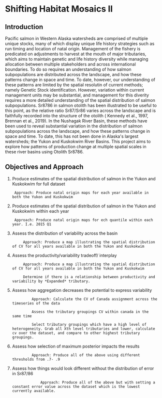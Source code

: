 # Shifting Habitat Mosaics II 

## Introduction

Pacific salmon in Western Alaska watersheds are comprised of multiple unique stocks, many of which display unique life history strategies such as run timing and location of natal origin. Management of the fishery is predicated on adjustments to harvest at the mouth of major tributaries, which aims to maintain genetic and life history diversity while managing allocation between multiple stakeholders and across international boundaries. To do so requires an understanding of how salmon subpopulations are distributed across the landscape, and how these patterns change in space and time. To date, however, our understanding of these patterns are limited by the spatial resolutin of current methods; namely Genetic Stock identification. However, variation within current management units may be substantial, and management for this diverity requires a more detailed understanding of the spatial distribution of salmon subpopulations. Sr8786 in salmon otolith has been illustrated to be useful to this point, as the relative ratio Sr87/Sr86 varies across the landscape and is faithfully recorded into the structure of the otolith ( Kennedy et al., 1997, Brennan et al., 2019). In the Nushagak River Basin, these methods have been used to reveal substantial variation in the distribution of salmon subpopulations across the landscape, and how these patterns change in space and time. To date, this has not been done in Alaska's largest watersheds; the Yukon and Kuskokwim River Basins. This project aims to explore how patterns of production change at multiple spatial scales in these river basins using Otolith Sr8786. 


## Objectives and Approach

1. Produce estimates of the spatial distribution of salmon in the Yukon and Kuskokwim for full dataset 

        Approach: Produce natal origin maps for each year available in both the Yukon and Kuskokwim 

2. Produce estimates of the spatial distribution of salmon in the Yukon and Kuskokwim within each year 
    
        Approach: Produce natal origin maps for ech quantile within each year. I.e. 2015 Q1 

3. Assess the distribution of variability across the basin 
    
            Approach: Produce a map illustrating the spatial distribution of CV for all years available in both the Yukon and Kuskokwim 

4. Assess the productivity/variability tradeoff/ interplay 

            Approach: Produce a map illustrating the spatial distribution of CV for all years available in both the Yukon and Kuskokwim

            Determine if there is a relationship between productivity and variability by *Expanded* tributary. 

5. Assess how aggregation decreases the potential to express variability 
    
                Approach: Calculate the CV of Canada assignment across the timeseries of the data 

                Assess the tributary groupings CV within canada in the same time
    
                Select tributary groupings which have a high level of heterogeneity. Grab all Xth level tributaries and lower, calculate cv over the dataset, and compare to other highest tributary groupings. 

6. Assess how selection of maximum posterior impacts the results 

                Approach: Produce all of the above using different thresholds from .7- .9 

7. Assess how things would look different without the distribution of error in Sr87/86 
    
                    Approach: Produce all of the above but with setting a constant error value across the dataset which is the lowest currently available. 

                    



